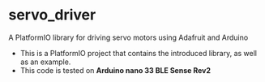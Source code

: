 # servo_driver
A PlatformIO library for driving servo motors using Adafruit and Arduino

* This is a PlatformIO project that contains the introduced library, as well as an example.
* This code is tested on **Arduino nano 33 BLE Sense Rev2**